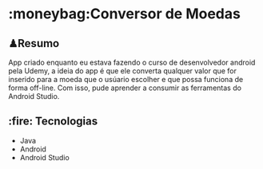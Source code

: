<h1>:moneybag:Conversor de Moedas </h1>

<h2>♟Resumo</h2>
App criado enquanto eu estava fazendo o curso de desenvolvedor android pela Udemy, a ideia do app é que ele converta qualquer valor que for inserido para a moeda que o usúario escolher e que possa funciona de forma off-line. Com isso, pude aprender a consumir as ferramentas do Android Studio. 

<h2>:fire: Tecnologias</h2>
<ul>
  <li>Java</li>
  <li>Android</li>
  <li>Android Studio</li>
</ul>  
